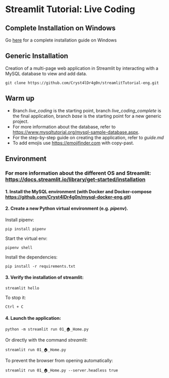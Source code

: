 # Streamlit Tutorial: Live Coding

## Complete Installation on Windows
Go [here](readme_windows.md) for a complete installation guide on Windows

## Generic Installation

Creation of a multi-page web application in Streamlit by interacting with a MySQL database to view and add data.

```git clone https://github.com/Cryst4lDr4g0n/streamlitTutorial-eng.git```

## Warm up 
* Branch *live_coding* is the starting point, branch *live_coding_complete* is the final application, branch *base* is the starting point for a new generic project.
* For more information about the database, refer to https://www.mysqltutorial.org/mysql-sample-database.aspx.
* For the step-by-step guide on creating the application, refer to *guide.md*
* To add emojis use https://emojifinder.com with copy-past.

## Environment
### For more information about the different OS and Streamlit: https://docs.streamlit.io/library/get-started/installation

#### 1. Install the MySQL environment (with Docker and Docker-compose https://github.com/Cryst4lDr4g0n/mysql-docker-eng.git)
#### 2. Create a new Python virtual environment (e.g. *pipenv*).

Install pipenv:
```
pip install pipenv
```
Start the virtual env:
```
pipenv shell
```
Install the dependencies:
```
pip install -r requirements.txt

```
#### 3. Verify the installation of streamlit:
```
streamlit hello
```

To stop it:

```Ctrl + C```

#### 4. Launch the application:
```
python -m streamlit run 01_🏠_Home.py
```
Or directly with the command *streamlit*:
```
streamlit run 01_🏠_Home.py
```
To prevent the browser from opening automatically:
```
streamlit run 01_🏠_Home.py --server.headless true
```
